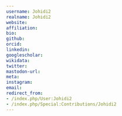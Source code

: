 ```yaml
---
username: Johidi2
realname: Johidi2
website: 
affiliation: 
bio: 
github: 
orcid: 
linkedin: 
googlescholar: 
wikidata: 
twitter: 
mastodon-url: 
meta:
instagram:
email:
redirect_from:
- /index.php/User:Johidi2
- /index.php/Special:Contributions/Johidi2
---
```

